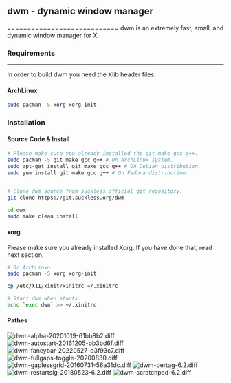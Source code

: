 ## dwm - dynamic window manager
============================
dwm is an extremely fast, small, and dynamic window manager for X.


### Requirements
------------
In order to build dwm you need the Xlib header files.

#### ArchLinux
```bash
sudo pacman -S xorg xorg-init
```

### Installation


#### Source Code & Install
```bash
# Please make sure you already installed the git make gcc g++.
sudo pacman -S git make gcc g++ # On ArchLinux system.
sudo apt-get install git make gcc g++ # On Debian distribution.
sudo yum install git make gcc g++ # On Fedora distribution.


# Clone dwm source from suckless official git repository.
git clone https://git.suckless.org/dwm

cd dwm 
sudo make clean install
```

#### xorg
Please make sure you already installed Xorg. If you have done that, read next section.


```bash
# On ArchLinxu.
sudo pacman -S xorg xorg-init

cp /etc/X11/xinit/xinitrc ~/.xinitrc

# Start dwm when startx.
echo `exec dwm` >> ~/.xinitrc
```

#### Pathes

![dwm-alpha-20201019-61bb8b2.diff](https://dwm.suckless.org/patches/alpha/)
![dwm-autostart-20161205-bb3bd6f.diff](https://dwm.suckless.org/patches/autostart/)
![dwm-fancybar-20220527-d3f93c7.diff](https://dwm.suckless.org/patches/fancybar/)
![dwm-fullgaps-toggle-20200830.diff](https://dwm.suckless.org/patches/fullgaps/)
![dwm-gaplessgrid-20160731-56a31dc.diff](https://dwm.suckless.org/patches/gaplessgrid/)
![dwm-pertag-6.2.diff](https://dwm.suckless.org/patches/pertag/)
![dwm-restartsig-20180523-6.2.diff](https://dwm.suckless.org/patches/restartsig/)
![dwm-scratchpad-6.2.diff](https://dwm.suckless.org/patches/scratchpads/)
